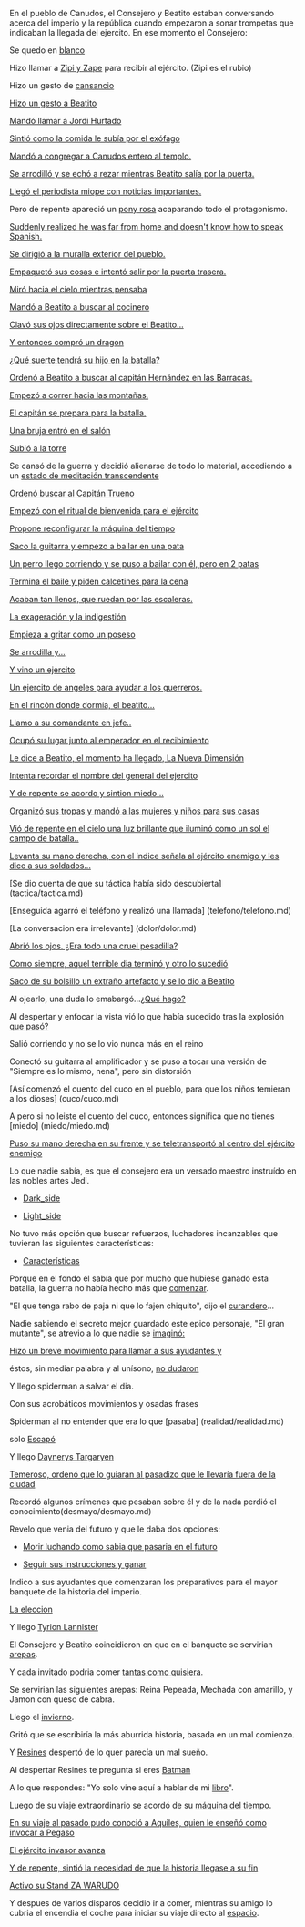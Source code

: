 En el pueblo de Canudos, el Consejero y Beatito estaban conversando acerca del imperio y la
república cuando empezaron a sonar trompetas que indicaban la llegada del ejercito. En ese momento
el Consejero:

Se quedo en [blanco](blanco/blanco.md)

Hizo llamar a [Zipi y Zape](zipizape/zipizape.md) para recibir al ejército.
(Zipi es el rubio)

Hizo un gesto de [cansancio](cansancio/cansancio.md)

[Hizo un gesto a Beatito](revolucion/revolucion.md)

[Mandó llamar a Jordi Hurtado](jordiHurtado/jordiHurtado.md)

[Sintió como la comida le subía por el exófago](comida/comida.md)

[Mandó a congregar a Canudos entero al templo.](templo/templo.md)

[Se arrodilló y se echó a rezar mientras Beatito salía por la puerta.](rezando/rezando.md)

[Llegó el periodista miope con noticias importantes.](noticias/noticias.md)

Pero de repente apareció un [pony rosa](ponyrosa/ponyrosa.md) acaparando todo el protagonismo.

[Suddenly realized he was far from home
and doesn't know how to speak Spanish.](../english/TheEpicSax/111_TheEpicSaxGuyArrives.md)

[Se dirigió a la muralla exterior del pueblo.](muralla/muralla.md)

[Empaquetó sus cosas e intentó salir por la puerta trasera.](huida/puerta.md)

[Miró hacia el cielo mientras pensaba](pensamiento/guerra.md)

[Mandó a Beatito a buscar al cocinero](cocinero/cocinero.md)

[Clavó sus ojos directamente sobre el Beatito...](rebelion/inicio-rebelion.md)

[Y entonces compró un dragon](dragon/dragon.md)

[¿Qué suerte tendrá su hijo en la batalla?](hijo/hijo.md)

[Ordenó a Beatito a buscar al capitán Hernández en las Barracas.](barracas/capitan.md)

[Empezó a correr hacia las montañas.](montanas/montanas.md)

[El capitán se prepara para la batalla.](heroe/heroe.md)

[Una bruja entró en el salón](bruja/bruja.md)

[Subió a la torre](torre/torre.md)

Se cansó de la guerra y decidió alienarse de todo lo material, 
accediendo a un [estado de meditación transcendente](transcender/transcender.md)

[Ordenó buscar al Capitán Trueno](capitan/trueno.md)

[Empezó con el ritual de bienvenida para el ejército](ritual/ritual.md)

[Propone reconfigurar la máquina del tiempo](maquina/maquina.md)

[Saco la guitarra y empezo a bailar en una pata](bailar/bailar.md)

[Un perro llego corriendo y se puso a bailar con él, pero en 2 patas](perro/perro.md)

[Termina el baile y piden calcetines para la cena](calcetines/calcetines.md)

[Acaban tan llenos, que ruedan por las escaleras.](rodar/rodar.md)

[La exageración y la indigestión](exageracion/exageracion.md)

[Empieza a gritar como un poseso](poseso/poseso.md)

[Se arrodilla y...](rogando/rogando.md)

[Y vino un ejercito](ejercito/ejercito.md)

[Un ejercito de angeles para ayudar a los guerreros.](angeles/angeles.md)

[En el rincón donde dormía, el beatito...](beatito/beatito.md)

[Llamo a su comandante en jefe..](comandante/comandante.md)

[Ocupó su lugar junto al emperador en el recibimiento](recibimiento/recibimiento.md)

[Le dice a Beatito, el momento ha llegado, La Nueva Dimensión](dimension/dimension.md)

[Intenta recordar el nombre del general del ejercito](general/general.md)

[Y de repente se acordo y sintion miedo...](kraken/kraken.md)

[Organizó sus tropas y mandó a las mujeres y niños para sus casas](mujeres/mujeres.md)

[Vió de repente en el cielo una luz brillante que iluminó como un sol el campo de batalla..](cielo/cielo.md)

[Levanta su mano derecha, con el indice señala al ejército enemigo y les dice a sus soldados...](soldados/soldados.md)

[Se dio cuenta de que su táctica había sido descubierta] (tactica/tactica.md)

[Enseguida agarró el teléfono y realizó una llamada] (telefono/telefono.md)

[La conversacion era irrelevante] (dolor/dolor.md)

[Abrió los ojos. ¿Era todo una cruel pesadilla?](pesadilla/pesadilla.md)

[Como siempre, aquel terrible dia terminó y otro lo sucedió](termino/termino.md)

[Saco de su bolsillo un extraño artefacto y se lo dio a Beatito](artefacto/artefacto.md)

Al ojearlo, una duda lo emabargó...[¿Qué hago?](duda/duda.md)

Al despertar y enfocar la vista vió lo que había sucedido tras la 
explosión [que pasó?](explosion/explosion.md)

Salió corriendo y no se lo vio nunca más en el reino

Conectó su guitarra al amplificador y se puso a tocar una versión de "Siempre es lo mismo, nena", pero sin distorsión

[Así comenzó el cuento del cuco en el pueblo, para que los niños temieran a los dioses] (cuco/cuco.md)

A pero si no leiste el cuento del cuco, entonces significa que no tienes [miedo] (miedo/miedo.md)

[Puso su mano derecha en su frente y se teletransportó al centro del ejército enemigo](pelea_epica/pelea_epica.md)

Lo que nadie sabía, es que el consejero era un versado maestro instruído en las nobles artes Jedi. 

- [Dark_side](dark_side/dark_side.md)

- [Light_side](light_side/light_side.md)

No tuvo más opción que buscar refuerzos, luchadores incanzables que tuvieran las siguientes características:

- [Características](caracteristicas/caracteristicas.md)

Porque en el fondo él sabía que por mucho que hubiese ganado esta batalla,
 la guerra no había hecho más que [comenzar](guerra/duracion.md).

"El que tenga rabo de paja ni que lo fajen chiquito", 
dijo el [curandero](curandero/curandero.md)...

Nadie sabiendo el secreto mejor guardado este epico personaje, "El gran mutante", 
se atrevio a lo que nadie se [imaginó:](Mutantes/Mutantes.md)

[Hizo un breve movimiento para llamar a sus ayudantes y](ayudantes/ayudantes.md)

éstos, sin mediar palabra y al unísono, [no dudaron](ayudantes_accion/ayudantes_accion.md)

Y llego spiderman a salvar el dia.

Con sus acrobáticos movimientos y osadas frases

Spiderman al no entender que era lo que [pasaba] (realidad/realidad.md)

solo [Escapó](escapo/escapo.md)

Y llego [Daynerys Targaryen](thrones/daynerys.md)

[Temeroso, ordenó que lo guiaran al pasadizo que le llevaría fuera de la ciudad](pasadizo/pasadizo.md)

Recordó algunos crímenes que pesaban sobre él y de la nada perdió el conocimiento(desmayo/desmayo.md)

Revelo que venia del futuro y que le daba dos opciones: 
- [Morir luchando como sabia que pasaria en el futuro](time/time.md)

- [Seguir sus instrucciones y ganar](time1/time1.md)

Indico a sus ayudantes que comenzaran los preparativos para el mayor banquete de la historia del imperio.

[La eleccion](eleccion/eleccion.md)

Y llego [Tyrion Lannister](Tyrion/Tyrion.md) 

El Consejero y Beatito coincidieron en que en el banquete se servirian [arepas](https://es.wikipedia.org/wiki/Arepa).

Y cada invitado podria comer [tantas como quisiera](exageracion/exageracion.md).


Se servirian las siguientes arepas: Reina Pepeada, Mechada con amarillo, y Jamon con queso de cabra.

Llego el [invierno](inverlandia/inverlandia.md).

Gritó que se escribiría la más aburrida historia, basada en un mal comienzo.

Y [Resines](resines/resines.md) despertó de lo quer parecía un mal sueño.

Al despertar Resines te pregunta si eres [Batman](batman/Batman.md)

A lo que respondes: "Yo solo vine aquí a hablar de mi [libro](libro/libro.md)".

Luego de su viaje extraordinario se acordó de su [máquina del tiempo](maquina/tiempo/maquina_del_tiempo.md).

[En su viaje al pasado pudo conoció a Aquiles, quien le enseñó como invocar a Pegaso](pegaso/pegaso.md)

[El ejército invasor avanza](ejercito-invasor/ejercito-invasor.md)

[Y de repente, sintió la necesidad de que la historia llegase a su fin](fin/fin.md)

[Activo su Stand ZA WARUDO](dio/dio.md)

Y despues de varios disparos decidio ir a comer, mientras su amigo lo cubria el encendia el coche
para iniciar su viaje directo al [espacio](space/space.md).
